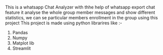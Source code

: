 This is a whatsapp Chat Analyzer with thhe help of whatsapp export chat feature it analyse the whole group member messages and show different statistics, we can se particular members enrollment in the group using this project
This project is made using python librarires like :-
1) Pandas
2) Numpy
3) Matplot lib
4) Streamlit
